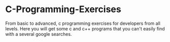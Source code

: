 # C-Programming-Exercises
From basic to advanced, c programming exercises for developers from all levels.
Here you will get some c and c++ programs that you can't easily find with a several google searches.
